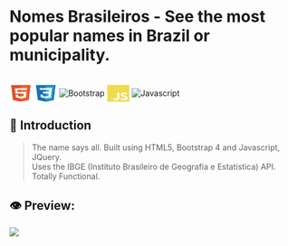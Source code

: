 # Nomes Brasileiros - See the most popular names in Brazil or municipality.
<div style="display: inline_block"><br>
  
  <img align="center" alt="HTML" height="30" width="40" src="https://raw.githubusercontent.com/devicons/devicon/master/icons/html5/html5-original.svg">
  <img align="center" alt="CSS" height="30" width="40" src="https://raw.githubusercontent.com/devicons/devicon/master/icons/css3/css3-original.svg">
  <img align="center" alt="Bootstrap" height="30" width="40" src="https://cdn.jsdelivr.net/gh/devicons/devicon/icons/bootstrap/bootstrap-plain-wordmark.svg">
  <img align="center" alt="Javascript" height="30" width="40" src="https://raw.githubusercontent.com/devicons/devicon/master/icons/javascript/javascript-plain.svg">
  <img align="center" alt="Javascript" height="30" width="40" src="https://cdn.jsdelivr.net/gh/devicons/devicon/icons/jquery/jquery-plain-wordmark.svg">
</div>

## 🔎 Introduction

> The name says all. Built using HTML5, Bootstrap 4 and Javascript, JQuery. <br/>Uses the IBGE (Instituto Brasileiro de Geografia e Estatistica) API. Totally Functional.

## 👁️ Preview:

![](preview.gif)

